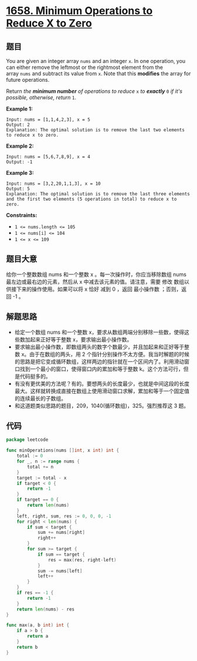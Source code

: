 # [1658. Minimum Operations to Reduce X to Zero](https://leetcode.com/problems/minimum-operations-to-reduce-x-to-zero/)


## 题目

You are given an integer array `nums` and an integer `x`. In one operation, you can either remove the leftmost or the rightmost element from the array `nums` and subtract its value from `x`. Note that this **modifies** the array for future operations.

Return *the **minimum number** of operations to reduce* `x` *to **exactly*** `0` *if it's possible, otherwise, return* `1`.

**Example 1:**

```
Input: nums = [1,1,4,2,3], x = 5
Output: 2
Explanation: The optimal solution is to remove the last two elements to reduce x to zero.

```

**Example 2:**

```
Input: nums = [5,6,7,8,9], x = 4
Output: -1

```

**Example 3:**

```
Input: nums = [3,2,20,1,1,3], x = 10
Output: 5
Explanation: The optimal solution is to remove the last three elements and the first two elements (5 operations in total) to reduce x to zero.

```

**Constraints:**

- `1 <= nums.length <= 105`
- `1 <= nums[i] <= 104`
- `1 <= x <= 109`

## 题目大意

给你一个整数数组 nums 和一个整数 x 。每一次操作时，你应当移除数组 nums 最左边或最右边的元素，然后从 x 中减去该元素的值。请注意，需要 修改 数组以供接下来的操作使用。如果可以将 x 恰好 减到 0 ，返回 最小操作数 ；否则，返回 -1 。

## 解题思路

- 给定一个数组 nums 和一个整数 x，要求从数组两端分别移除一些数，使得这些数加起来正好等于整数 x，要求输出最小操作数。
- 要求输出最小操作数，即数组两头的数字个数最少，并且加起来和正好等于整数 x。由于在数组的两头，用 2 个指针分别操作不太方便。我当时解题的时候的思路是把它变成循环数组，这样两边的指针就在一个区间内了。利用滑动窗口找到一个最小的窗口，使得窗口内的累加和等于整数 k。这个方法可行，但是代码挺多的。
- 有没有更优美的方法呢？有的。要想两头的长度最少，也就是中间这段的长度最大。这样就转换成直接在数组上使用滑动窗口求解，累加和等于一个固定值的连续最长的子数组。
- 和这道题类似思路的题目，209，1040(循环数组)，325。强烈推荐这 3 题。

## 代码

```go
package leetcode

func minOperations(nums []int, x int) int {
    total := 0
    for _, n := range nums {
        total += n
    }
    target := total - x
    if target < 0 {
        return -1
    }
    if target == 0 {
        return len(nums)
    }
    left, right, sum, res := 0, 0, 0, -1
    for right < len(nums) {
        if sum < target {
            sum += nums[right]
            right++
        }
        for sum >= target {
            if sum == target {
                res = max(res, right-left)
            }
            sum -= nums[left]
            left++
        }
    }
    if res == -1 {
        return -1
    }
    return len(nums) - res
}

func max(a, b int) int {
    if a > b {
        return a
    }
    return b
}
```